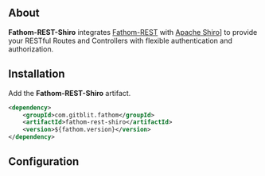 ## About

**Fathom-REST-Shiro** integrates [Fathom-REST](rest.md) with [Apache Shiro][]] to provide your RESTful Routes and Controllers with flexible authentication and authorization.

## Installation

Add the **Fathom-REST-Shiro** artifact.

```XML
<dependency>
    <groupId>com.gitblit.fathom</groupId>
    <artifactId>fathom-rest-shiro</artifactId>
    <version>${fathom.version}</version>
</dependency>
```

## Configuration

[Apache Shiro]: https://shiro.apache.org/
